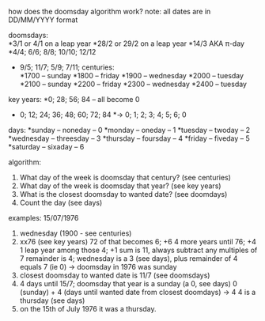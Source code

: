 how does the doomsday algorithm work?
note: all dates are in DD/MM/YYYY format

doomsdays: 	
*3/1 or 4/1 on a leap year
*28/2 or 29/2 on a leap year
*14/3 AKA π-day
*4/4;     6/6;      8/8;     10/10;     12/12
*    9/5;     11/7;      5/9;      7/11;
centuries:	
*1700 – sunday
*1800 – friday
*1900 – wednesday
*2000 – tuesday
*2100 – sunday
*2200 – friday
*2300 – wednesday
*2400 – tuesday

key years:
*0; 28; 56; 84 – all become 0
*    0; 12; 24; 36; 48; 60; 72; 84
*->  0;  1;  2;  3;  4;  5;  6;  0

days:
*sunday – noneday – 0
*monday – oneday – 1
*tuesday – twoday – 2
*wednesday – threesday – 3
*thursday – foursday – 4
*friday – fiveday – 5
*saturday – sixaday – 6

algorithm:
1.	What day of the week is doomsday that century? (see centuries)
2.	What day of the week is doomsday that year? (see key years)
3.	What is the closest doomsday to wanted date? (see doomdays)
4.	Count the day (see days)

examples:
15/07/1976
1. wednesday (1900 - see centuries)
2. xx76 (see key years)
  72 of that becomes 6;       +6
  4 more years until 76;      +4
  1 leap year among those 4;  +1
  sum is 11, always subtract any multiples of 7
  remainder is 4;
  wednesday is a 3 (see days), plus remainder of 4 equals 7 (ie 0) -> 
  doomsday in 1976 was sunday
3. closest doomsday to wanted date is 11/7 (see doomsdays)
4. 4 days until 15/7;
  doomsday that year is a sunday (a 0, see days)
  0 (sunday) + 4 (days until wanted date from closest doomdays) -> 4
  4 is a thursday (see days)
5. on the 15th of July 1976 it was a thursday.
